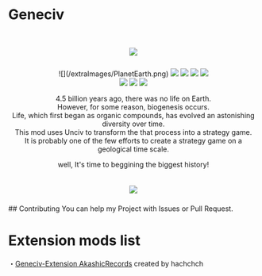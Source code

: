 # Geneciv
<h1 align="center"><img src="https://raw.githubusercontent.com/hachchch/-Geneciv-/master/preview.png"></h1>

<p align="center">![](/extraImages/PlanetEarth.png)
<img src="https://raw.githubusercontent.com/hachchch/-Geneciv-/master/extraImages/Moon.png">
<img src="https://raw.githubusercontent.com/hachchch/-Geneciv-/master/extraImages/OrganicCompound.png">
<img src="https://raw.githubusercontent.com/hachchch/-Geneciv-/master/extraImages/AsexualReproduction.png">
<img src="https://raw.githubusercontent.com/hachchch/-Geneciv-/master/extraImages/Nucleus.png"><br>
<img src="https://raw.githubusercontent.com/hachchch/-Geneciv-/master/extraImages/Jellyfishes.png">
<img src="https://raw.githubusercontent.com/hachchch/-Geneciv-/master/extraImages/FishAges.png">
<img src="https://raw.githubusercontent.com/hachchch/-Geneciv-/master/extraImages/Landing.png"></p>

<p align="center">4.5 billion years ago, there was no life on Earth.<br>
However, for some reason, biogenesis occurs.<br>
Life, which first began as organic compounds, has evolved an astonishing diversity over time.<br>
This mod uses Unciv to transform the that process into a strategy game.<br>
It is probably one of the few efforts to create a strategy game on a geological time scale.</p>

<p align="center">well, It's time to beggining the biggest history!</p>

<h2 align="center"><img src="https://raw.githubusercontent.com/hachchch/-Geneciv-/master/extraImages/oldpreview.png"></h2>
## Contributing
You can help my Project with Issues or Pull Request.

# Extension mods list
・[Geneciv-Extension AkashicRecords](https://github.com/hachchch/-Geneciv-Extension-AkashicRecords) created by hachchch
